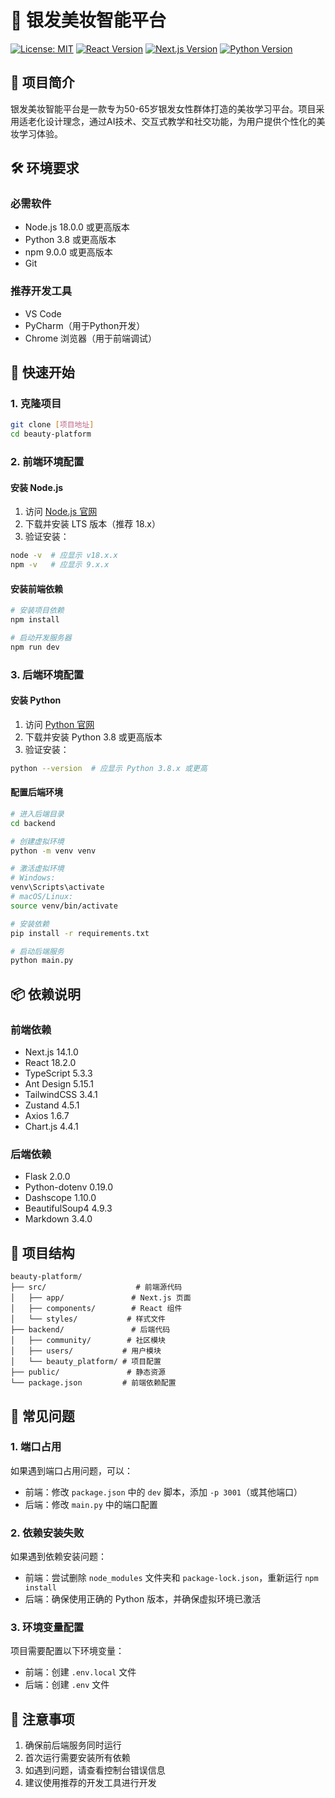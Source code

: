 # 🌟 银发美妆智能平台

[![License: MIT](https://img.shields.io/badge/License-MIT-yellow.svg)](https://opensource.org/licenses/MIT)
[![React Version](https://img.shields.io/badge/React-18.2.0-blue.svg)](https://reactjs.org/)
[![Next.js Version](https://img.shields.io/badge/Next.js-14.1.0-black.svg)](https://nextjs.org/)
[![Python Version](https://img.shields.io/badge/Python-3.8-blue.svg)](https://www.python.org/)

## 📖 项目简介
银发美妆智能平台是一款专为50-65岁银发女性群体打造的美妆学习平台。项目采用适老化设计理念，通过AI技术、交互式教学和社交功能，为用户提供个性化的美妆学习体验。

## 🛠️ 环境要求

### 必需软件
- Node.js 18.0.0 或更高版本
- Python 3.8 或更高版本
- npm 9.0.0 或更高版本
- Git

### 推荐开发工具
- VS Code
- PyCharm（用于Python开发）
- Chrome 浏览器（用于前端调试）

## 🚀 快速开始

### 1. 克隆项目
```bash
git clone [项目地址]
cd beauty-platform
```

### 2. 前端环境配置

#### 安装 Node.js
1. 访问 [Node.js 官网](https://nodejs.org/)
2. 下载并安装 LTS 版本（推荐 18.x）
3. 验证安装：
```bash
node -v  # 应显示 v18.x.x
npm -v   # 应显示 9.x.x
```

#### 安装前端依赖
```bash
# 安装项目依赖
npm install

# 启动开发服务器
npm run dev
```

### 3. 后端环境配置

#### 安装 Python
1. 访问 [Python 官网](https://www.python.org/)
2. 下载并安装 Python 3.8 或更高版本
3. 验证安装：
```bash
python --version  # 应显示 Python 3.8.x 或更高
```

#### 配置后端环境
```bash
# 进入后端目录
cd backend

# 创建虚拟环境
python -m venv venv

# 激活虚拟环境
# Windows:
venv\Scripts\activate
# macOS/Linux:
source venv/bin/activate

# 安装依赖
pip install -r requirements.txt

# 启动后端服务
python main.py
```

## 📦 依赖说明

### 前端依赖
- Next.js 14.1.0
- React 18.2.0
- TypeScript 5.3.3
- Ant Design 5.15.1
- TailwindCSS 3.4.1
- Zustand 4.5.1
- Axios 1.6.7
- Chart.js 4.4.1

### 后端依赖
- Flask 2.0.0
- Python-dotenv 0.19.0
- Dashscope 1.10.0
- BeautifulSoup4 4.9.3
- Markdown 3.4.0

## 📁 项目结构
```
beauty-platform/
├── src/                    # 前端源代码
│   ├── app/               # Next.js 页面
│   ├── components/        # React 组件
│   └── styles/           # 样式文件
├── backend/               # 后端代码
│   ├── community/        # 社区模块
│   ├── users/           # 用户模块
│   └── beauty_platform/ # 项目配置
├── public/               # 静态资源
└── package.json         # 前端依赖配置
```

## 🔧 常见问题

### 1. 端口占用
如果遇到端口占用问题，可以：
- 前端：修改 `package.json` 中的 `dev` 脚本，添加 `-p 3001`（或其他端口）
- 后端：修改 `main.py` 中的端口配置

### 2. 依赖安装失败
如果遇到依赖安装问题：
- 前端：尝试删除 `node_modules` 文件夹和 `package-lock.json`，重新运行 `npm install`
- 后端：确保使用正确的 Python 版本，并确保虚拟环境已激活

### 3. 环境变量配置
项目需要配置以下环境变量：
- 前端：创建 `.env.local` 文件
- 后端：创建 `.env` 文件

## 📝 注意事项
1. 确保前后端服务同时运行
2. 首次运行需要安装所有依赖
3. 如遇到问题，请查看控制台错误信息
4. 建议使用推荐的开发工具进行开发

